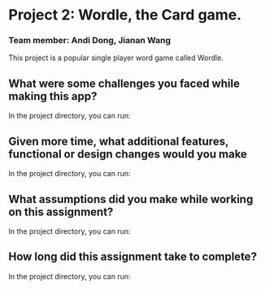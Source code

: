 # Project 2: Wordle, the Card game.
### Team member: Andi Dong, Jianan Wang

This project is a popular single player word game called Wordle.

## What were some challenges you faced while making this app?

In the project directory, you can run:

## Given more time, what additional features, functional or design changes would you make

In the project directory, you can run:

## What assumptions did you make while working on this assignment?

In the project directory, you can run:

## How long did this assignment take to complete?

In the project directory, you can run: